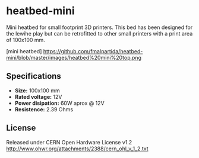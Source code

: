 # heatbed-mini
Mini heatbed for small footprint 3D printers. This bed has been designed for the lewihe play but can be retrofitted to other small 
printers with a print area of 100x100 mm.

[mini heatbed] https://github.com/fmalpartida/heatbed-mini/blob/master/images/heatbed%20mini%20top.png

## Specifications
+ **Size:** 100x100 mm
+ **Rated voltage:** 12V
+ **Power disipation:** 60W aprox @ 12V
+ **Resistence:** 2.39 Ohms

## License
Released under CERN Open Hardware License v1.2
http://www.ohwr.org/attachments/2388/cern_ohl_v_1_2.txt
